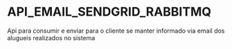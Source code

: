 # API_EMAIL_SENDGRID_RABBITMQ
Api para consumir e enviar para o cliente se manter informado via email dos alugueis realizados no sistema
